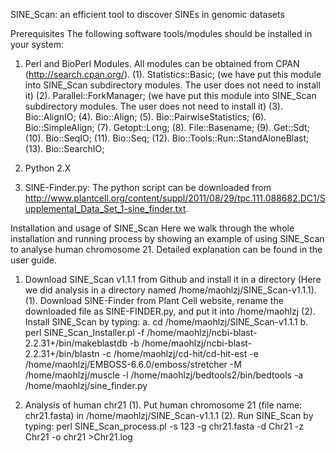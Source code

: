 SINE_Scan: an efficient tool to discover SINEs in genomic datasets

Prerequisites
The following software tools/modules should be installed in your system:
1. Perl and BioPerl Modules. All modules can be obtained from CPAN (http://search.cpan.org/).
	(1).	Statistics::Basic; (we have put this module into SINE_Scan subdirectory modules. The user does not need to install it)
	(2).	Parallel::ForkManager; (we have put this module into SINE_Scan subdirectory modules. The user does not need to install it)
	(3).	Bio::AlignIO;
	(4).	Bio::Align;
	(5).	Bio::PairwiseStatistics;
	(6).	Bio::SimpleAlign;
	(7).	Getopt::Long;
	(8).	File::Basename;
	(9).	Get::Sdt;
	(10).	Bio::SeqIO;
	(11).	Bio::Seq;
	(12).	Bio::Tools::Run::StandAloneBlast;
	(13).	Bio::SearchIO;

2. Python 2.X

3. SINE-Finder.py: The python script can be downloaded from http://www.plantcell.org/content/suppl/2011/08/29/tpc.111.088682.DC1/Supplemental_Data_Set_1-sine_finder.txt.

Installation and usage of SINE_Scan
Here we walk through the whole installation and running process by showing an example of using SINE_Scan to analyse human chromosome 21. Detailed explanation can be found in the user guide.

1.	Download SINE_Scan v1.1.1 from Github and install it in a directory (Here we did analysis in a directory named /home/maohlzj/SINE_Scan-v1.1.1).
	(1).	Download SINE-Finder from Plant Cell website, rename the downloaded file as SINE-FINDER.py, and put it into /home/maohlzj
	(2).	Install SINE_Scan by typing: 
		a.	cd /home/maohlzj/SINE_Scan-v1.1.1
		b.	perl SINE_Scan_Installer.pl -f /home/maohlzj/ncbi-blast-2.2.31+/bin/makeblastdb -b /home/maohlzj/ncbi-blast-2.2.31+/bin/blastn -c /home/maohlzj/cd-hit/cd-hit-est -e /home/maohlzj/EMBOSS-6.6.0/emboss/stretcher -M /home/maohlzj/muscle -l /home/maohlzj/bedtools2/bin/bedtools -a /home/maohlzj/sine_finder.py

2.	Analysis of human chr21
	(1).	Put human chromosome 21 (file name: chr21.fasta) in /home/maohlzj/SINE_Scan-v1.1.1
	(2).	Run SINE_Scan by typing:
		perl SINE_Scan_process.pl -s 123 -g chr21.fasta -d Chr21 -z Chr21 -o chr21 >Chr21.log
